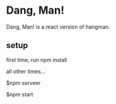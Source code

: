 # Dang, Man!
Dang, Man! is a react version of hangman. 

## setup
first time, run npm install

all other times...

$npm serveer

$npm start